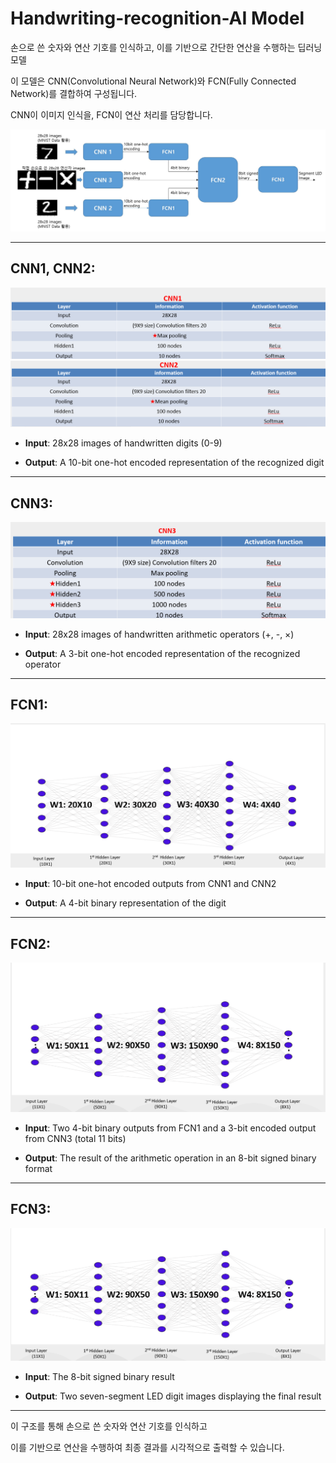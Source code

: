 # Handwriting-recognition-AI Model

 
손으로 쓴 숫자와 연산 기호를 인식하고, 이를 기반으로 간단한 연산을 수행하는 딥러닝 모델

이 모델은 CNN(Convolutional Neural Network)와 FCN(Fully Connected Network)를 결합하여 구성됩니다.

 CNN이 이미지 인식을, FCN이 연산 처리를 담당합니다.
 
![roadmap.png](https://github.com/yeonhochi/Handwriting-recognition-AI/blob/main/roadmap.png)

----
## CNN1, CNN2:
![cnn1.png](https://github.com/yeonhochi/Handwriting-recognition-AI/blob/main/cnn1.png)
![cnn2.png](https://github.com/yeonhochi/Handwriting-recognition-AI/blob/main/cnn2.png)

+ **Input**: 28x28 images of handwritten digits (0-9)

+ **Output**: A 10-bit one-hot encoded representation of the recognized digit

----
## CNN3:
![cnn3.png](https://github.com/yeonhochi/Handwriting-recognition-AI/blob/main/cnn3.png)
+ **Input**: 28x28 images of handwritten arithmetic operators (+, -, ×)

+ **Output**: A 3-bit one-hot encoded representation of the recognized operator

----
## FCN1:
![fcn1.png](https://github.com/yeonhochi/Handwriting-recognition-AI/blob/main/fcn1.png)
+ **Input**: 10-bit one-hot encoded outputs from CNN1 and CNN2

+ **Output**: A 4-bit binary representation of the digit

----
## FCN2:
![fcn2.png](https://github.com/yeonhochi/Handwriting-recognition-AI/blob/main/fcn2.png)
+ **Input**: Two 4-bit binary outputs from FCN1 and a 3-bit encoded output from CNN3 (total 11 bits)

+ **Output**: The result of the arithmetic operation in an 8-bit signed binary format

----
## FCN3:
![fcn3.png](https://github.com/yeonhochi/Handwriting-recognition-AI/blob/main/fcn3.png)
+ **Input**: The 8-bit signed binary result

+ **Output**: Two seven-segment LED digit images displaying the final result

---
이 구조를 통해 손으로 쓴 숫자와 연산 기호를 인식하고

이를 기반으로 연산을 수행하여 최종 결과를 시각적으로 출력할 수 있습니다.
